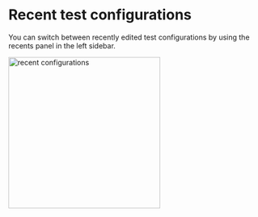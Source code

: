 # Recent test configurations

You can switch between recently edited test configurations by using the recents panel in the left sidebar.

<img src="recent-configurations.png" alt="recent configurations" width="300"/>
